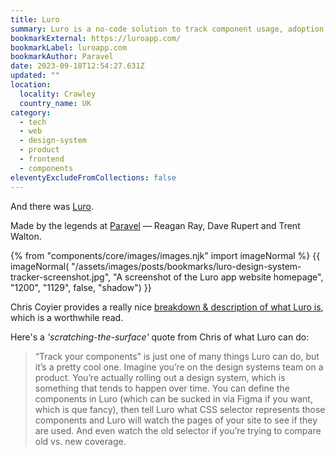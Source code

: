 ```yaml
---
title: Luro
summary: Luro is a no-code solution to track component usage, adoption, and success across your entire product.
bookmarkExternal: https://luroapp.com/
bookmarkLabel: luroapp.com
bookmarkAuthor: Paravel
date: 2023-09-18T12:54:27.631Z
updated: ""
location:
  locality: Crawley
  country_name: UK
category:
  - tech
  - web
  - design-system
  - product
  - frontend
  - components
eleventyExcludeFromCollections: false
---
```


And there was [Luro](https://luroapp.com/).

Made by the legends at [Paravel](https://paravelinc.com/about/) &mdash; Reagan Ray, Dave Rupert and Trent Walton.

{% from "components/core/images/images.njk" import imageNormal %}
{{ imageNormal(
  "/assets/images/posts/bookmarks/luro-design-system-tracker-screenshot.jpg",
  "A screenshot of the Luro app website homepage",
  "1200",
  "1129",
  false,
  "shadow")
}}

Chris Coyier provides a really nice [breakdown & description of what Luro is](https://chriscoyier.net/2023/09/14/luro/), which is a worthwhile read.

Here's a *'scratching-the-surface'* quote from Chris of what Luro can do:

> “Track your components” is just one of many things Luro can do, but it’s a pretty cool one. Imagine you’re on the design systems team on a product. You’re actually rolling out a design system, which is something that tends to happen over time. You can define the components in Luro (which can be sucked in via Figma if you want, which is que fancy), then tell Luro what CSS selector represents those components and Luro will watch the pages of your site to see if they are used. And even watch the old selector if you’re trying to compare old vs. new coverage.
